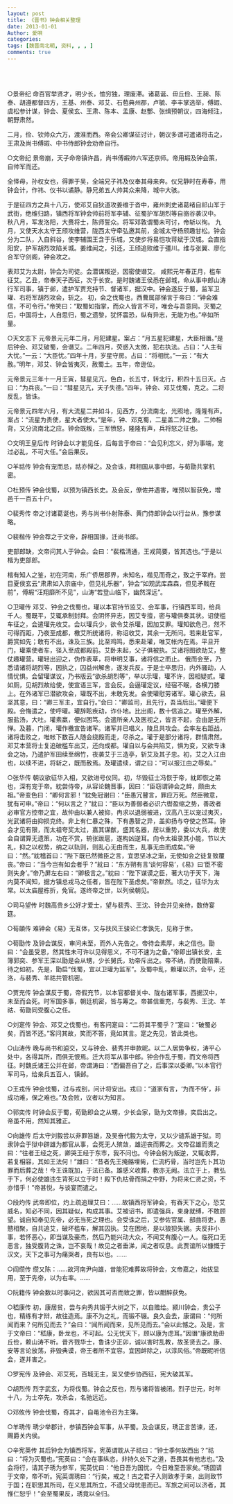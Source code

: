 ```yaml
---
layout: post
title: 《晋书》钟会相关整理
date: 2013-01-01
Author: 愛唄
categories: 
tags: [魏晋南北朝, 资料, , , ]
comments: true
--- 
```


<br>
<br>

○景帝纪
命百官举贤才，明少长，恤穷独，理废滞。诸葛诞、毌丘俭、王昶、陈泰、胡遵都督四方，王基、州泰、邓艾、石苞典州郡，卢毓、李丰掌选举，傅嘏、虞松参计谋，钟会、夏侯玄、王肃、陈本、孟康、赵酆、张缉预朝议，四海倾注，朝野肃然。

二月，俭、钦帅众六万，渡淮而西。帝会公卿谋征讨计，朝议多谓可遣诸将击之，王肃及尚书傅嘏、中书侍郎钟会劝帝自行。


○文帝纪
景帝崩，天子命帝镇许昌，尚书傅嘏帅六军还京师。帝用嘏及钟会策，自帅军而还。

全怿母，孙权女也，得罪于吴，全端兄子祎及仪奉其母来奔。仪兄静时在寿春，用钟会计，作祎、仪书以谲静。静兄弟五人帅其众来降，城中大骇。

于是征四方之兵十八万，使邓艾自狄道攻姜维于沓中，雍州刺史诸葛绪自祁山军于武街，绝维归路，镇西将军钟会帅前将军李辅、征蜀护军胡烈等自骆谷袭汉中。
秋八月，军发洛阳，大赉将士，陈师誓众。将军邓敦谓蜀未可讨，帝斩以徇。
九月，又使天水太守王颀攻维营，陇西太守牵弘邀其前，金城太守杨颀趣甘松。钟会分为二队，入自斜谷，使李辅围王含于乐城，又使步将易恺攻蒋斌于汉城。会直指阳安，护军胡烈攻陷关城。姜维闻之，引还，王颀追败维于彊川。维与张翼、廖化合军守剑阁，钟会攻之。

表邓艾为太尉，钟会为司徒。会潜谋叛逆，因密使谮艾。
咸熙元年春正月，槛车征艾。乙丑，帝奉天子西征，次于长安。是时魏诸王侯悉在邺城，命从事中郎山涛行军司事，镇于邺，遣护军贾充持节、督诸军，据汉中。钟会遂反于蜀，监军卫瓘、右将军胡烈攻会，斩之。
初，会之伐蜀也，西曹属邵悌言于帝曰：“钟会难信，不可令行。”帝笑曰：“取蜀如指掌，而众人皆言不可，唯会与吾意同。灭蜀之后，中国将士，人自思归，蜀之遗黎，犹怀震恐，纵有异志，无能为也。”卒如所量。


○天文志下
元帝景元元年二月，月犯建星。案占：“月五星犯建星，大臣相谮。”是后钟会、邓艾破蜀，会谮艾。二年四月，荧惑入太微，犯右执法。占曰：“人主有大忧。”一云：“大臣忧。”四年十月，岁星守房。占曰：“将相忧。”一云：“有大赦。”明年，邓艾、钟会皆夷灭，赦蜀土。五年，帝逊位。

元帝景元三年十一月壬寅，彗星见亢，色白，长五寸，转北行，积四十五日灭。占曰：“为兵丧。”一曰：“彗星见亢，天子失德。”四年，钟会、邓艾伐蜀，克之。二将反乱，皆诛。

元帝景元四年六月，有大流星二并如斗，见西方，分流南北，光照地，隆隆有声。案占：“流星为贵使，星大者使大。”是年，钟、邓克蜀，二星盖二帅之象。二帅相背，又分流南北之应。钟会既叛，三军愤怒，隆隆有声，兵将怒之征也。


○文明王皇后传
时钟会以才能见任，后每言于帝曰：“会见利忘义，好为事端，宠过必乱，不可大任。”会后果反。


○羊祜传
钟会有宠而忌，祜亦惮之。及会诛，拜相国从事中郎，与荀勖共掌机密。


○杜预传
钟会伐蜀，以预为镇西长史。及会反，僚佐并遇害，唯预以智获免，增邑千一百五十户。


○裴秀传
帝之讨诸葛诞也，秀与尚书仆射陈泰、黄门侍郎钟会以行台从，豫参谋略。


○裴楷传
钟会荐之于文帝，辟相国掾，迁尚书郎。

吏部郎缺，文帝问其人于钟会。会曰：“裴楷清通，王戎简要，皆其选也。”于是以楷为吏部郎。

楷有知人之鉴，初在河南，乐广侨居郡界，未知名，楷见而奇之，致之于宰府。尝目夏侯玄云“肃肃如入宗庙中，但见礼乐器”，钟会“如观武库森森，但见矛戟在前”，傅嘏“汪翔靡所不见”，山涛“若登山临下，幽然深远”。


○卫瓘传
邓艾、钟会之伐蜀也，瓘以本官持节监艾、会军事，行镇西军司，给兵千人。蜀既平，艾辄承制封拜。会阴怀异志，因艾专擅，密与瓘俱奏其状。诏使槛车征之，会遣瓘先收艾。会以瓘兵少，欲令艾杀瓘，因加艾罪。瓘知欲危己，然不可得而距，乃夜至成都，檄艾所统诸将，称诏收艾，其余一无所问。若来赴官军，爵赏如先；敢有不出，诛及三族。比至鸡鸣，悉来赴瓘，唯艾帐内在焉。平旦开门，瓘乘使者车，径入至成都殿前。艾卧未起，父子俱被执。艾诸将图欲劫艾，整仗趣瓘营。瓘轻出迎之，伪作表草，将申明艾事，诸将信之而止。
俄而会至，乃悉请诸将胡烈等，因执之，囚益州解舍，遂发兵反。于是士卒思归，内外骚动，人情忧惧。会留瓘谋议，乃书版云“欲杀胡烈等”，举以示瓘，瓘不许，因相疑贰。瓘如厕，见胡烈故给使，使宣语三军，言会反。会逼瓘定议，经宿不眠，各横刀膝上。在外诸军已潜欲攻会，瓘既不出，未敢先发。会使瓘慰劳诸军。瓘心欲去，且坚其意，曰：“卿三军主，宜自行。”会曰：“卿监司，且先行，吾当后出。”瓘便下殿。会悔遣之，使呼瓘。瓘辞眩疾动，诈仆地。比出阁，数十信追之。瓘至外解，服盐汤，大吐。瓘素羸，便似困笃。会遣所亲人及医视之，皆言不起，会由是无所惮。及暮，门闭，瓘作檄宣告诸军。诸军并已唱义，陵旦共攻会。会率左右距战，诸将击败之，唯帐下数百人随会绕殿而走，尽杀之。瓘于是部分诸将，群情肃然。
邓艾本营将士复追破槛车出艾，还向成都。瓘自以与会共陷艾，惧为变，又欲专诛会之功，乃遣护军田续至绵竹，夜袭艾于三造亭，斩艾及其子忠。初，艾之入江由也，以续不进，将斩之，既而赦焉。及瓘遣续，谓之曰：“可以报江由之辱矣。”


○张华传
朝议欲征华入相，又欲进号仪同。初，华毁征士冯恢于帝，紞即恢之弟也，深有宠于帝。紞尝侍帝，从容论魏晋事，因曰：“臣窃谓钟会之衅，颇由太祖。”帝变色曰：“卿何言邪！”紞免冠谢曰：“臣愚冗瞽言，罪应万死。然臣微意，犹有可申。”帝曰：“何以言之？”紞曰：“臣以为善御者必识六辔盈缩之势，善政者必审官方控带之宜，故仲由以兼人被抑，冉求以退弱被进，汉高八王以宠过夷灭，光武诸将由抑损克终。非上有仁暴之殊，下有愚智之异，盖抑扬与夺使之然耳。钟会才见有限，而太祖夸奖太过，嘉其谋猷，盛其名器，居以重势，委以大兵，故使会自谓算无遗策，功在不赏，辀张跋扈，遂构凶逆耳。向令太祖录其小能，节以大礼，抑之以权势，纳之以轨则，则乱心无由而生，乱事无由而成矣。”帝曰：“然。”紞稽首曰：“陛下既已然微臣之言，宜思坚冰之渐，无使如会之徒复致覆丧。”帝曰：“当今岂有如会者乎？”紞曰：“东方朔有言‘谈何容易’，《易》曰‘臣不密则失身’。”帝乃屏左右曰：“卿极言之。”紞曰：“陛下谋谟之臣，著大功于天下，海内莫不闻知，据方镇总戎马之任者，皆在陛下圣虑矣。”帝默然。顷之，征华为太常。以太庙屋栋折，免官。遂终帝之世，以列侯朝见。


○司马望传
时魏高贵乡公好才爱士，望与裴秀、王沈、钟会并见亲待，数侍宴筵。


○荀顗传
难钟会《易》无互体，又与扶风王骏论仁孝孰先，见称于世。


○荀勖传
及钟会谋反，审问未至，而外人先告之。帝待会素厚，未之信也。勖曰：“会虽受恩，然其性未可许以见得思义，不可不速为之备。”帝即出镇长安，主簿郭奕、参军王深以勖是会从甥，少长舅氏，劝帝斥出之。帝不纳，而使勖陪乘，待之如初。先是，勖启“伐蜀，宜以卫瓘为监军”。及蜀中乱，赖瓘以济。会平，还洛，与裴秀、羊祜共管机密。


○贾充传
钟会谋反于蜀，帝假充节，以本官都督关中、陇右诸军事，西据汉中，未至而会死。时军国多事，朝廷机密，皆与筹之。帝甚信重充，与裴秀、王沈、羊祜、荀勖同受腹心之任。


○刘寔传
钟会、邓艾之伐蜀也，有客问寔曰：“二将其平蜀乎？”寔曰：“破蜀必矣，而皆不还。”客问其故，笑而不答，竟如其言。寔之先见，皆此类也。


○山涛传
晚与尚书和逌交，又与钟会、裴秀并申款昵。以二人居势争权，涛平心处中，各得其所，而俱无恨焉。迁大将军从事中郎。钟会作乱于蜀，而文帝将西征。时魏氏诸王公并在邺，帝谓涛曰：“西偏吾自了之，后事深以委卿。”以本官行军司马，给亲兵五百人，镇邺。


○王戎传
钟会伐蜀，过与戎别，问计将安出。戎曰：“道家有言，‘为而不恃’，非成功难，保之难也。”及会败，议者以为知言。


○郭奕传
时钟会反于蜀，荀勖即会之从甥，少长会家，勖为文帝掾，奕启出之。帝虽不用，然知其雅正。


○向雄传
后太守刘毅尝以非罪笞雄，及吴奋代毅为太守，又以少谴系雄于狱。司隶钟会于狱中辟雄为都官从事，会死无人殡敛，雄迎丧而葬之。文帝召雄而责之曰：“往者王经之死，卿哭王经于东市，我不问也。今钟会躬为叛逆，又辄收葬，若复相容，其如王法何！”雄曰：“昔者先王掩骼埋胔，仁流朽骨，当时岂先卜其功罪而后葬之哉！今王诛既加，于法已备。雄感义收葬，教亦无阙。法立于上，教弘于下，何必使雄违生背死以立于时！殿下仇枯骨而捐之中野，为将来仁贤之资，不亦惜乎！”帝甚悦，与谈宴而遣之。


○段灼传
武帝即位，灼上疏追理艾曰：……故镇西将军钟会，有吞天下之心，恐艾威名，知必不同，因其疑似，构成其事。艾被诏书，即遣强兵，束身就缚，不敢顾望。诚自知奉见先帝，必无当死之理也。会受诛之后，艾参佐官属、部曲将吏，愚戆相聚，自共追艾，破坏槛车，解其囚执。艾在困地，是以狼狈失据。夫反非小事，若怀恶心，即当谋及豪杰，然后乃能兴动大众，不闻艾有腹心一人。临死口无恶言，独受腹背之诛，岂不哀哉！故见之者垂涕，闻之者叹息。此贾谊所以慷慨于汉文，天下之事可为痛哭者，良有以也。……


○阎缵传
缵又陈：……故河南尹向雄，昔能犯难葬故将钟会，文帝嘉之，始拔显用，至于先帝，以为右率。……


○阮籍传
钟会数以时事问之，欲因其可否而致之罪，皆以酣醉获免。


○嵇康传
初，康居贫，尝与向秀共锻于大树之下，以自赡给。颍川钟会，贵公子也，精练有才辩，故往造焉。康不为之礼，而锻不辍。良久会去，康谓曰：“何所闻而来？何所见而去？”会曰：“闻所闻而来，见所见而去。”会以此憾之。及是，言于文帝曰：“嵇康，卧龙也，不可起。公无忧天下，顾以康为虑耳。”因谮“康欲助毌丘俭，赖山涛不听。昔齐戮华士，鲁诛少正卯，诚以害时乱教，故圣贤去之。康、安等言论放荡，非毁典谟，帝王者所不宜容。宜因衅除之，以淳风俗。”帝既昵听信会，遂并害之。


○罗宪传
及钟会、邓艾死，百城无主，吴又使步协西征，宪大破其军。


○胡烈传
烈字武玄，为将伐蜀。钟会之反也，烈与诸将皆被闭。烈子世元，时年十八，为士卒先，攻杀会，名驰远近。


○邓攸传
钟会伐蜀，奇其才，自黾池令召为主簿。


○羊琇传
琇少举郡计，参镇西钟会军事，从平蜀。及会谋反，琇正言苦谏，还，赐爵关内侯。


○辛宪英传
其后钟会为镇西将军，宪英谓耽从子祜曰：“钟士季何故西出？”祜曰：“将为灭蜀也。”宪英曰：“会在事纵恣，非持久处下之道，吾畏其有他志也。”及会将行，请其子琇为参军，宪英忧曰：“他日吾为国忧，今日难至吾家矣。”琇固请于文帝，帝不听。宪英谓琇曰：“行矣，戒之！古之君子入则致孝于亲，出则致节于国；在职思其所司，在义思其所立，不遗父母忧患而已。军旅之间可以济者，其惟仁恕乎！”会至蜀果反，琇竟以全归。

<br>

